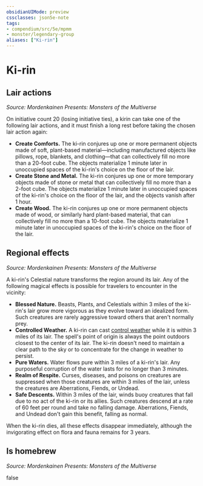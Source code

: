 ```yaml
---
obsidianUIMode: preview
cssclasses: json5e-note
tags:
- compendium/src/5e/mpmm
- monster/legendary-group
aliases: ["Ki-rin"]
---
```

# Ki-rin

## Lair actions
_Source: Mordenkainen Presents: Monsters of the Multiverse_

On initiative count 20 (losing initiative ties), a kirin can take one of the following lair actions, and it must finish a long rest before taking the chosen lair action again:

- **Create Comforts.** The ki-rin conjures up one or more permanent objects made of soft, plant-based material—including manufactured objects like pillows, rope, blankets, and clothing—that can collectively fill no more than a 20-foot cube. The objects materialize 1 minute later in unoccupied spaces of the ki-rin's choice on the floor of the lair.  
- **Create Stone and Metal.** The ki-rin conjures up one or more temporary objects made of stone or metal that can collectively fill no more than a 2-foot cube. The objects materialize 1 minute later in unoccupied spaces of the ki-rin's choice on the floor of the lair, and the objects vanish after 1 hour.  
- **Create Wood.** The ki-rin conjures up one or more permanent objects made of wood, or similarly hard plant-based material, that can collectively fill no more than a 10-foot cube. The objects materialize 1 minute later in unoccupied spaces of the ki-rin's choice on the floor of the lair.  

## Regional effects
_Source: Mordenkainen Presents: Monsters of the Multiverse_

A ki-rin's Celestial nature transforms the region around its lair. Any of the following magical effects is possible for travelers to encounter in the vicinity:

- **Blessed Nature.** Beasts, Plants, and Celestials within 3 miles of the ki-rin's lair grow more vigorous as they evolve toward an idealized form. Such creatures are rarely aggressive toward others that aren't normally prey.  
- **Controlled Weather.** A ki-rin can cast [control weather](compendium/spells/control-weather.md) while it is within 3 miles of its lair. The spell's point of origin is always the point outdoors closest to the center of its lair. The ki-rin doesn't need to maintain a clear path to the sky or to concentrate for the change in weather to persist.  
- **Pure Waters.** Water flows pure within 3 miles of a ki-rin's lair. Any purposeful corruption of the water lasts for no longer than 3 minutes.  
- **Realm of Respite.** Curses, diseases, and poisons on creatures are suppressed when those creatures are within 3 miles of the lair, unless the creatures are Aberrations, Fiends, or Undead.  
- **Safe Descents.** Within 3 miles of the lair, winds buoy creatures that fall due to no act of the ki-rin or its allies. Such creatures descend at a rate of 60 feet per round and take no falling damage. Aberrations, Fiends, and Undead don't gain this benefit, falling as normal.  

When the ki-rin dies, all these effects disappear immediately, although the invigorating effect on flora and fauna remains for 3 years.

## Is homebrew
_Source: Mordenkainen Presents: Monsters of the Multiverse_

false